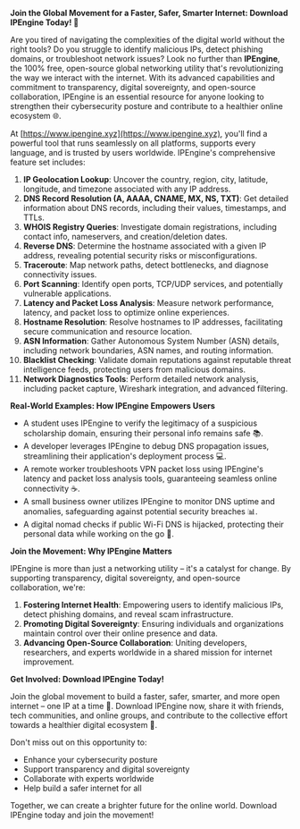**Join the Global Movement for a Faster, Safer, Smarter Internet: Download IPEngine Today! 🚀**

Are you tired of navigating the complexities of the digital world without the right tools? Do you struggle to identify malicious IPs, detect phishing domains, or troubleshoot network issues? Look no further than **IPEngine**, the 100% free, open-source global networking utility that's revolutionizing the way we interact with the internet. With its advanced capabilities and commitment to transparency, digital sovereignty, and open-source collaboration, IPEngine is an essential resource for anyone looking to strengthen their cybersecurity posture and contribute to a healthier online ecosystem 🌐.

At [https://www.ipengine.xyz](https://www.ipengine.xyz), you'll find a powerful tool that runs seamlessly on all platforms, supports every language, and is trusted by users worldwide. IPEngine's comprehensive feature set includes:

1. **IP Geolocation Lookup**: Uncover the country, region, city, latitude, longitude, and timezone associated with any IP address.
2. **DNS Record Resolution (A, AAAA, CNAME, MX, NS, TXT)**: Get detailed information about DNS records, including their values, timestamps, and TTLs.
3. **WHOIS Registry Queries**: Investigate domain registrations, including contact info, nameservers, and creation/deletion dates.
4. **Reverse DNS**: Determine the hostname associated with a given IP address, revealing potential security risks or misconfigurations.
5. **Traceroute**: Map network paths, detect bottlenecks, and diagnose connectivity issues.
6. **Port Scanning**: Identify open ports, TCP/UDP services, and potentially vulnerable applications.
7. **Latency and Packet Loss Analysis**: Measure network performance, latency, and packet loss to optimize online experiences.
8. **Hostname Resolution**: Resolve hostnames to IP addresses, facilitating secure communication and resource location.
9. **ASN Information**: Gather Autonomous System Number (ASN) details, including network boundaries, ASN names, and routing information.
10. **Blacklist Checking**: Validate domain reputations against reputable threat intelligence feeds, protecting users from malicious domains.
11. **Network Diagnostics Tools**: Perform detailed network analysis, including packet capture, Wireshark integration, and advanced filtering.

**Real-World Examples: How IPEngine Empowers Users**

* A student uses IPEngine to verify the legitimacy of a suspicious scholarship domain, ensuring their personal info remains safe 📚.
* A developer leverages IPEngine to debug DNS propagation issues, streamlining their application's deployment process 💻.
* A remote worker troubleshoots VPN packet loss using IPEngine's latency and packet loss analysis tools, guaranteeing seamless online connectivity ☕️.
* A small business owner utilizes IPEngine to monitor DNS uptime and anomalies, safeguarding against potential security breaches 📊.
* A digital nomad checks if public Wi-Fi DNS is hijacked, protecting their personal data while working on the go 🚀.

**Join the Movement: Why IPEngine Matters**

IPEngine is more than just a networking utility – it's a catalyst for change. By supporting transparency, digital sovereignty, and open-source collaboration, we're:

1. **Fostering Internet Health**: Empowering users to identify malicious IPs, detect phishing domains, and reveal scam infrastructure.
2. **Promoting Digital Sovereignty**: Ensuring individuals and organizations maintain control over their online presence and data.
3. **Advancing Open-Source Collaboration**: Uniting developers, researchers, and experts worldwide in a shared mission for internet improvement.

**Get Involved: Download IPEngine Today!**

Join the global movement to build a faster, safer, smarter, and more open internet – one IP at a time 🔐. Download IPEngine now, share it with friends, tech communities, and online groups, and contribute to the collective effort towards a healthier digital ecosystem 🌟.

Don't miss out on this opportunity to:

* Enhance your cybersecurity posture
* Support transparency and digital sovereignty
* Collaborate with experts worldwide
* Help build a safer internet for all

Together, we can create a brighter future for the online world. Download IPEngine today and join the movement!